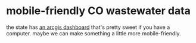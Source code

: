 # mobile-friendly CO wastewater data

the state has [an arcgis dashboard](https://cdphe.maps.arcgis.com/apps/dashboards/d79cf93c3938470ca4bcc4823328946b) that's pretty sweet if you have a computer. maybe we can make something a little more mobile-friendly.


